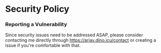 # Security Policy

### Reporting a Vulnerability
Since security issues need to be addressed ASAP, please consider contacting me directly through https://arjav.dino.icu/contact or creating a issue if you're comfortable with that.
